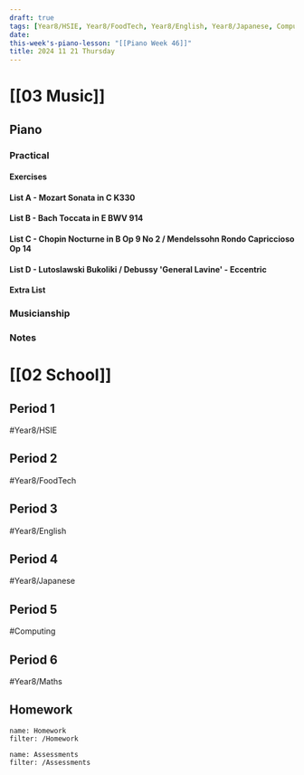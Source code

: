 ```yaml
---
draft: true
tags: [Year8/HSIE, Year8/FoodTech, Year8/English, Year8/Japanese, Computing, Year8/Maths]
date: 
this-week's-piano-lesson: "[[Piano Week 46]]"
title: 2024 11 21 Thursday
---
```


# [[03 Music]]

## Piano

### Practical

#### Exercises

#### List A - Mozart Sonata in C K330

#### List B - Bach Toccata in E BWV 914

#### List C - Chopin Nocturne in B Op 9 No 2 / Mendelssohn Rondo Capriccioso Op 14

#### List D - Lutoslawski Bukoliki / Debussy 'General Lavine' - Eccentric

#### Extra List

### Musicianship

### Notes

# [[02 School]]

## Period 1

#Year8/HSIE

## Period 2

#Year8/FoodTech

## Period 3

#Year8/English

## Period 4

#Year8/Japanese

## Period 5

#Computing

## Period 6

#Year8/Maths

## Homework

```todoist
name: Homework
filter: /Homework
```

```todoist
name: Assessments
filter: /Assessments
```
